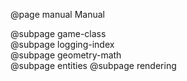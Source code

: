 @page manual Manual

@subpage game-class  
@subpage logging-index  
@subpage geometry-math  
@subpage entities
@subpage rendering
